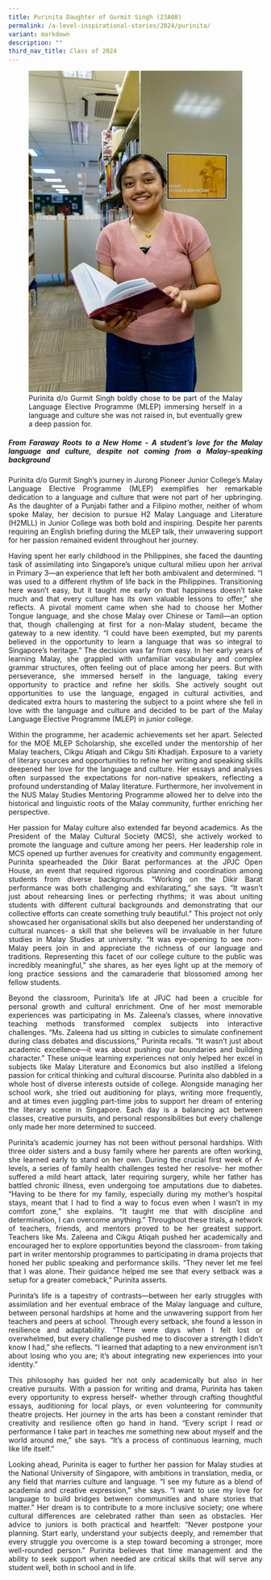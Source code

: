 ```yaml
---
title: Purinita Daughter of Gurmit Singh (23A08)
permalink: /a-level-inspirational-stories/2024/purinita/
variant: markdown
description: ""
third_nav_title: Class of 2024
---
```

<div align="justify">

<figure>
<img src="/images/Accomplishment/2024%20A%20Lvl%20Inspirational%20Story/2__Purinita.jpg"><figcaption>Purinita d/o Gurmit Singh boldly chose to be part of the Malay Language Elective Programme (MLEP) immersing herself in a language and culture she was not raised in, but eventually grew a deep passion for.</figcaption></figure>

<b><h5>From Faraway Roots to a New Home  - A student’s love for the Malay language and culture, despite not coming from a Malay-speaking background</h5></b>

<p>Purinita d/o Gurmit Singh’s journey in Jurong Pioneer Junior College’s Malay Language Elective Programme (MLEP) exemplifies her remarkable dedication to a language and culture that were not part of her upbringing. As the daughter of a Punjabi father and a Filipino mother, neither of whom spoke Malay, her decision to pursue H2 Malay Language and Literature (H2MLL) in Junior College was both bold and inspiring. Despite her parents requiring an English briefing during the MLEP talk, their unwavering support for her passion remained evident throughout her journey.</p>
 
<p>Having spent her early childhood in the Philippines, she faced the daunting task of assimilating into Singapore’s unique cultural milieu upon her arrival in Primary 3—an experience that left her both ambivalent and determined. “I was used to a different rhythm of life back in the Philippines. Transitioning here wasn’t easy, but it taught me early on that happiness doesn’t take much and that every culture has its own valuable lessons to offer,” she reflects. A pivotal moment came when she had to choose her Mother Tongue language, and she chose Malay over Chinese or Tamil—an option that, though challenging at first for a non-Malay student, became the gateway to a new identity. “I could have been exempted, but my parents believed in the opportunity to learn a language that was so integral to Singapore’s heritage.” The decision was far from easy. In her early years of learning Malay, she grappled with unfamiliar vocabulary and complex grammar structures, often feeling out of place among her peers. But with perseverance, she immersed herself in the language, taking every opportunity to practice and refine her skills. She actively sought out opportunities to use the language, engaged in cultural activities, and dedicated extra hours to mastering the subject to a point where she fell in love with the language and culture and decided to be part of the Malay Language Elective Programme (MLEP) in junior college. </p>

<p>Within the programme, her academic achievements set her apart. Selected for the MOE MLEP Scholarship, she excelled under the mentorship of her Malay teachers, Cikgu Atiqah and Cikgu Siti Khadijah. Exposure to a variety of literary sources and opportunities to refine her writing and speaking skills deepened her love for the language and culture. Her essays and analyses often surpassed the expectations for non-native speakers, reflecting a profound understanding of Malay literature. Furthermore, her involvement in the NUS Malay Studies Mentoring Programme allowed her to delve into the historical and linguistic roots of the Malay community, further enriching her perspective.</p>

<p>Her passion for Malay culture also extended far beyond academics. As the President of the Malay Cultural Society (MCS), she actively worked to promote the language and culture among her peers. Her leadership role in MCS opened up further avenues for creativity and community engagement. Purinita spearheaded the Dikir Barat performances at the JPJC Open House, an event that required rigorous planning and coordination among students from diverse backgrounds. “Working on the Dikir Barat performance was both challenging and exhilarating,” she says. “It wasn’t just about rehearsing lines or perfecting rhythms; it was about uniting students with different cultural backgrounds and demonstrating that our collective efforts can create something truly beautiful.” This project not only showcased her organisational skills but also deepened her understanding of cultural nuances- a skill that she believes will be invaluable in her future studies in Malay Studies at university. “It was eye-opening to see non-Malay peers join in and appreciate the richness of our language and traditions. Representing this facet of our college culture to the public was incredibly meaningful,” she shares, as her eyes light up at the memory of long practice sessions and the camaraderie that blossomed among her fellow students.</p>

<p>Beyond the classroom, Purinita’s life at JPJC had been a crucible for personal growth and cultural enrichment. One of her most memorable experiences was participating in Ms. Zaleena’s classes, where innovative teaching methods transformed complex subjects into interactive challenges. “Ms. Zaleena had us sitting in cubicles to simulate confinement during class debates and discussions,” Purinita recalls. “It wasn’t just about academic excellence—it was about pushing our boundaries and building character.” These unique learning experiences not only helped her excel in subjects like Malay Literature and Economics but also instilled a lifelong passion for critical thinking and cultural discourse. Purinita also dabbled in a whole host of diverse interests outside of college. Alongside managing her school work, she tried out auditioning for plays, writing more frequently, and at times even juggling part-time jobs to support her dream of entering the literary scene in Singapore. Each day is a balancing act between classes, creative pursuits, and personal responsibilities but every challenge only made her more determined to succeed.</p>

<p>Purinita’s academic journey has not been without personal hardships. With three older sisters and a busy family where her parents are often working, she learned early to stand on her own. During the crucial first week of A-levels, a series of family health challenges tested her resolve- her mother suffered a mild heart attack, later requiring surgery, while her father has battled chronic illness, even undergoing toe amputations due to diabetes. “Having to be there for my family, especially during my mother’s hospital stays, meant that I had to find a way to focus even when I wasn’t in my comfort zone,” she explains. “It taught me that with discipline and determination, I can overcome anything.” Throughout these trials, a network of teachers, friends, and mentors proved to be her greatest support. Teachers like Ms. Zaleena and Cikgu Atiqah pushed her academically and encouraged her to explore opportunities beyond the classroom- from taking part in writer mentorship programmes to participating in drama projects that honed her public speaking and performance skills. “They never let me feel that I was alone. Their guidance helped me see that every setback was a setup for a greater comeback,” Purinita asserts.</p>

<p>Purinita’s life is a tapestry of contrasts—between her early struggles with assimilation and her eventual embrace of the Malay language and culture, between personal hardships at home and the unwavering support from her teachers and peers at school. Through every setback, she found a lesson in resilience and adaptability. “There were days when I felt lost or overwhelmed, but every challenge pushed me to discover a strength I didn’t know I had,” she reflects. “I learned that adapting to a new environment isn’t about losing who you are; it’s about integrating new experiences into your identity.” </p>

<p>This philosophy has guided her not only academically but also in her creative pursuits. With a passion for writing and drama, Purinita has taken every opportunity to express herself- whether through crafting thoughtful essays, auditioning for local plays, or even volunteering for community theatre projects. Her journey in the arts has been a constant reminder that creativity and resilience often go hand in hand. “Every script I read or performance I take part in teaches me something new about myself and the world around me,” she says. “It’s a process of continuous learning, much like life itself.”</p>
	
<p>Looking ahead, Purinita is eager to further her passion for Malay studies at the National University of Singapore, with ambitions in translation, media, or any field that marries culture and language. “I see my future as a blend of academia and creative expression,” she says. “I want to use my love for language to build bridges between communities and share stories that matter.” Her dream is to contribute to a more inclusive society; one where cultural differences are celebrated rather than seen as obstacles. Her advice to juniors is both practical and heartfelt: “Never postpone your planning. Start early, understand your subjects deeply, and remember that every struggle you overcome is a step toward becoming a stronger, more well-rounded person.” Purinita believes that time management and the ability to seek support when needed are critical skills that will serve any student well, both in school and in life.</p></div>